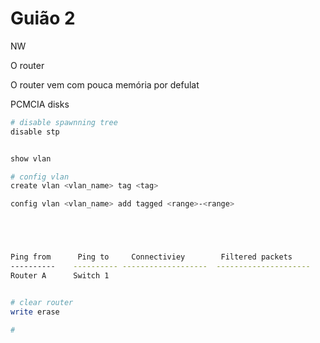 # Guião 2

NW

O router 

O router vem com pouca memória por defulat

PCMCIA disks

```bash
# disable spawnning tree 
disable stp 


show vlan

# config vlan
create vlan <vlan_name> tag <tag>

config vlan <vlan_name> add tagged <range>-<range>





Ping from      Ping to     Connectiviey        Filtered packets     
----------    ---------- -------------------  ---------------------
Router A      Switch 1       


# clear router
write erase

# 

